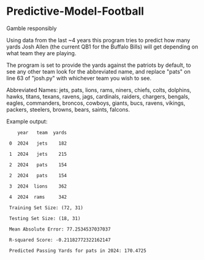 ﻿# Predictive-Model-Football
  Gamble responsibly
  
  Using data from the last ~4 years this program tries to predict how many yards Josh Allen (the current QB1 for the Buffalo Bills) will get 
  depending on what team they are playing.
  
  The program is set to provide the yards against the patriots by default, to see any other team look 
  for the abbreviated name, and replace "pats" on line 63 of "josh.py" with whichever team you wish to see. 

  Abbreviated Names:
    jets, pats, lions, rams, niners, chiefs, colts, dolphins, hawks, titans, texans, ravens, jags, cardinals, raiders, chargers, bengals, 
    eagles, commanders, broncos, cowboys, giants, bucs, ravens, vikings, packers, steelers, browns, bears, saints, falcons.

Example output:

        year   team  yards
     
     0  2024   jets    182
     
     1  2024   jets    215
     
     2  2024   pats    154
     
     2  2024   pats    154
     
     3  2024  lions    362
     
     4  2024  rams     342
     
     Training Set Size: (72, 31)
     
     Testing Set Size: (18, 31)
     
     Mean Absolute Error: 77.2534537037037
     
     R-squared Score: -0.21182772322162147
     
     Predicted Passing Yards for pats in 2024: 170.4725

